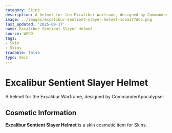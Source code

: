 ```yaml
---
category: Skins
description: A helmet for the Excalibur Warframe, designed by CommanderApocalypse.
image: ../images/excalibur-sentient-slayer-helmet-1caa377d63.png
last_updated: '2025-09-17'
name: Excalibur Sentient Slayer Helmet
source: WFCD
tags:
- Skin
- Skins
tradable: false
type: Skin
---
```


# Excalibur Sentient Slayer Helmet

A helmet for the Excalibur Warframe, designed by CommanderApocalypse.

## Cosmetic Information

**Excalibur Sentient Slayer Helmet** is a skin cosmetic item for Skins.


